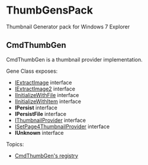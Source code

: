 ThumbGensPack
=============

Thumbnail Generator pack for Windows 7 Explorer

CmdThumbGen
-----------

CmdThumbGen is a thumbnail provider implementation.

Gene Class exposes:
* [IExtractImage](http://msdn.microsoft.com/en-us/library/windows/desktop/bb761848(v=vs.85).aspx) interface 
* [IExtractImage2](http://msdn.microsoft.com/en-us/library/windows/desktop/bb761842(v=vs.85).aspx) interface
* [IInitializeWithFile](http://msdn.microsoft.com/en-us/library/windows/desktop/bb761818(v=vs.85).aspx) interface 
* [IInitializeWithItem](http://msdn.microsoft.com/en-us/library/windows/desktop/bb761814(v=vs.85).aspx) interface 
* __IPersist__ interface
* __IPersistFile__ interface
* [IThumbnailProvider](http://msdn.microsoft.com/en-us/library/windows/desktop/bb774614(v=vs.85).aspx) interface
* [ISetPage4ThumbnailProvider](ISetPage4ThumbnailProvider.md) interface
* __IUnknown__ interface

Topics:
- [CmdThumbGen's registry](CmdThumbGensRegistry.md)
